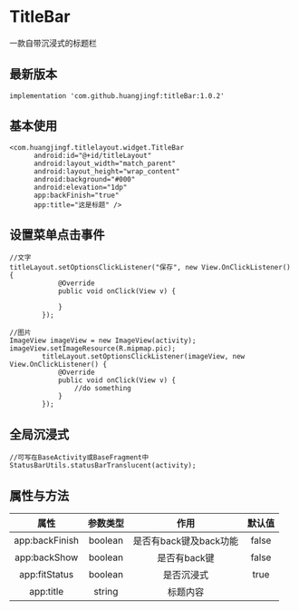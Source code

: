 # TitleBar
一款自带沉浸式的标题栏

## 最新版本
``` 
implementation 'com.github.huangjingf:titleBar:1.0.2'
```

## 基本使用
```
<com.huangjingf.titlelayout.widget.TitleBar
      android:id="@+id/titleLayout"
      android:layout_width="match_parent"
      android:layout_height="wrap_content"
      android:background="#000"
      android:elevation="1dp"
      app:backFinish="true"
      app:title="这是标题" />
```

## 设置菜单点击事件
```
//文字
titleLayout.setOptionsClickListener("保存", new View.OnClickListener() {
            @Override
            public void onClick(View v) {
                
            }
        });
        
//图片
ImageView imageView = new ImageView(activity);
imageView.setImageResource(R.mipmap.pic);
        titleLayout.setOptionsClickListener(imageView, new View.OnClickListener() {
            @Override
            public void onClick(View v) {
                //do something
            }
        });
```

## 全局沉浸式
```
//可写在BaseActivity或BaseFragment中
StatusBarUtils.statusBarTranslucent(activity);
```
## 属性与方法
| 属性 | 参数类型 | 作用 |默认值
|:-----------:|:--------:|:---------:|:---------:|
|app:backFinish|boolean|是否有back键及back功能|false|
|app:backShow|boolean|是否有back键|false|
|app:fitStatus|boolean|是否沉浸式|true|
|app:title|string|标题内容||
